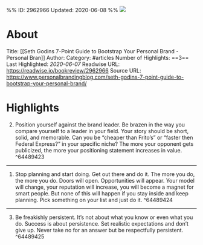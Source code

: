 %%
ID: 2962966
Updated: 2020-06-08
%%
![](https://readwise-assets.s3.amazonaws.com/static/images/article3.5c705a01b476.png)

# About
Title: [[Seth Godins 7-Point Guide to Bootstrap Your Personal Brand - Personal Bran]]
Author: 
Category: #articles
Number of Highlights: ==3==
Last Highlighted: *2020-06-07*
Readwise URL: https://readwise.io/bookreview/2962966
Source URL: https://www.personalbrandingblog.com/seth-godins-7-point-guide-to-bootstrap-your-personal-brand/


# Highlights 
2. Position yourself against the brand leader. Be brazen in the way you compare yourself to a leader in your field. Your story should be short, solid, and memorable. Can you be “cheaper than Frito’s” or “faster then Federal Express?” in your specific niche? The more your opponent gets publicized, the more your positioning statement increases in value.  ^64489423

---

1. Stop planning and start doing. Get out there and do it. The more you do, the more you do. Doors will open. Opportunities will appear. Your model will change, your reputation will increase, you will become a magnet for smart people. But none of this will happen if you stay inside and keep planning. Pick something on your list and just do it.  ^64489424

---

3. Be freakishly persistent. It’s not about what you know or even what you do. Success is about persistence. Set realistic expectations and don’t give up. Never take no for an answer but be respectfully persistent.  ^64489425

